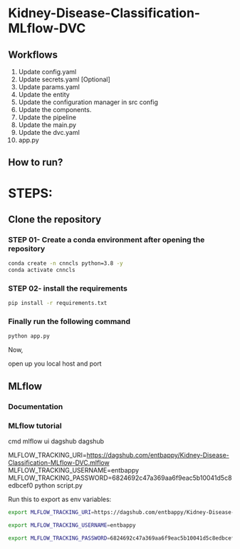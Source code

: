 # Kidney-Disease-Classification-MLflow-DVC
## Workflows

1. Update config.yaml
2. Update secrets.yaml [Optional]
3. Update params.yaml
4. Update the entity
5. Update the configuration manager in src config
6. Update the components.
7. Update the pipeline
8. Update the main.py
9. Update the dvc.yaml
10. app.py

## How to run?
# STEPS:
## Clone the repository



### STEP 01- Create a conda environment after opening the repository
```bash
conda create -n cnncls python=3.8 -y
conda activate cnncls
```
### STEP 02- install the requirements
```bash
pip install -r requirements.txt
```
### Finally run the following command
```bash
python app.py
```
Now,

open up you local host and port
## MLflow
### Documentation

### MLflow tutorial

cmd
mlflow ui
dagshub
dagshub

MLFLOW_TRACKING_URI=https://dagshub.com/entbappy/Kidney-Disease-Classification-MLflow-DVC.mlflow
MLFLOW_TRACKING_USERNAME=entbappy
MLFLOW_TRACKING_PASSWORD=6824692c47a369aa6f9eac5b10041d5c8edbcef0
python script.py

Run this to export as env variables:
```bash
export MLFLOW_TRACKING_URI=https://dagshub.com/entbappy/Kidney-Disease-Classification-MLflow-DVC.mlflow

export MLFLOW_TRACKING_USERNAME=entbappy 

export MLFLOW_TRACKING_PASSWORD=6824692c47a369aa6f9eac5b10041d5c8edbcef0
```